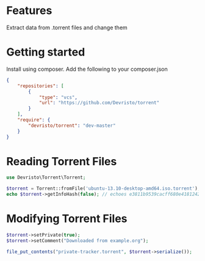 Features
=================
Extract data from .torrent files and change them

Getting started
=================
Install using composer. Add the following to your composer.json

```json
{
    "repositories": [
        {
            "type": "vcs",
            "url": "https://github.com/Devristo/torrent"
        }
    ],
    "require": {
        "devristo/torrent": "dev-master"
    }
}
```

Reading Torrent Files
=========================

```php
use Devristo\Torrent\Torrent;

$torrent = Torrent::fromFile('ubuntu-13.10-desktop-amd64.iso.torrent');
echo $torrent->getInfoHash(false); // echoes e3811b9539cacff680e418124272177c47477157

```

Modifying Torrent Files
==========================
```php
$torrent->setPrivate(true);
$torrent->setComment("Downloaded from example.org");

file_put_contents("private-tracker.torrent", $torrent->serialize());
```
